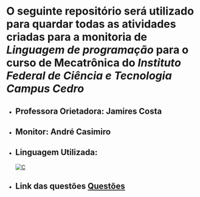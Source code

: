 # O seguinte repositório será utilizado para quardar todas as atividades criadas para a monitoria de *Linguagem de programação* para o curso de **Mecatrônica** do ***Instituto Federal de Ciência e Tecnologia Campus Cedro***

- ## Professora Orietadora: Jamires Costa
- ## Monitor: André Casimiro
- ## Linguagem Utilizada: 
    [![C](https://img.shields.io/badge/C-00599C?logo=c&logoColor=white)](https://www.learn-c.org/)
- ## Link das questões [Questões](https://docs.google.com/document/d/1wNXih8HB-0KNVttSNDCg9pD84EsKVlSiS2sZO2xb234/edit?usp=sharing)